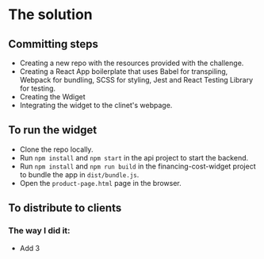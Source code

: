 
# The solution

## Committing steps

* Creating a new repo with the resources provided with the challenge.
* Creating a React App  boilerplate that uses Babel for transpiling, Webpack for bundling, SCSS for styling, Jest and React Testing Library for testing.
* Creating the Wdiget
* Integrating the widget to the clinet's webpage.

## To run the widget

* Clone the repo locally.
* Run `npm install` and `npm start` in the api project to start the backend.
* Run `npm install` and `npm run build` in the financing-cost-widget project to bundle the app in `dist/bundle.js`.
* Open the `product-page.html` page in the browser.

## To distribute to clients

### The way I did it:

* Add 3 <script> tags in the HTML page before the enty point of the project, main.js in this case:
```
<script src="https://unpkg.com/react@18/umd/react.production.min.js" crossorigin></script>
<script src="https://unpkg.com/react-dom@18/umd/react-dom.production.min.js" crossorigin></script>
<script src="../financing-cost-widget/dist/bundle.js"></script>
```

* Place a root div, for the React widget to render inside, in the right spot in the client's layout: 

```
<div id="financing-cost-widget">Prototype will go here</div>
```

* Call the widget function every time the price changes passing the merchant name, elementID where the widget will render, price, currency and quantity, for example:

```
new FinancingCostWidget({
    merchant: "Merchant Test",
    elementId: "financing-cost-widget",
    price: parseInt($("#product-price")[0].innerText.replace(/\D/g, "")),
    currency: $("#product-price")[0].innerText.slice(-1),
    quantity: parseInt($(".section > div > input").val()),
  });
  
```

### Potentially:

We can wrap it in different types of wrappers (React, Vue, Angular, and JQuery) so that it works out of the box as an installable library in different kind of projects supporting the most common web framekworks.

## Testing

* Did integration test that included the main component; FinancingCost.js including its children components and the api client utils.
* Did NOT write tests for the Modal and FinancingDetails components due to lack of time.

## Things I'd work on if I had more time:

* Write unit tests to all my componets and utils.
* Solve the flickering happening whenever the user changes product's price or quantity, re-rendering the widget.

**Thank you for giving me such an opportunity, there were a couple of things in the test that I had not done before so the test was both enjoyable and challenging at some points too!!**

# Frontend coding challenge


This is the coding challenge for people who applied to a frontend developer position at SeQura. It's been designed to be a simplified version of the same problems we deal with.

## The challenge

SeQura provides e-commerce shops (merchants) a flexible payment method so their customers (shoppers) can purchase the goods paying in instalments. SeQura has analyzed, that this kind of payment method requires a biggest effort in promotion by part of the merchant to make a difference in purchases quantity and average amount.

The marketing team is now asking you to make a prototype of a widget that displays the financing cost for a given product for merchant's product page. They also ask you that they would want to know any shopper interaction with the widget to analyze if the widget has any impact.

We expect you to:

* Create the prototype for the mockups that the marketing team has given you (`mockups.pdf`)
  * Integrate the prototype with SeQura `CreditAgreementAPI` (`docs/credit_agreement_api.md`) to fetch financing information for a given product value.
  * Integrate the prototype with SeQura `EventsAPI` (`docs/events_api.md`) triggering an event for each shopper interaction.
* Integrate the prototype in the merchant sample site (`merchant-site/product-page.html`) so that every time the product price changes the financing value is updated.
* Write up a paragraph with the way you would distribute this prototype to all our merchants.

## Instructions

* Please read carefully the challenge and if you have any doubt or need extra info please don't hesitate to ask us before starting.
* You shouldn't spend more than 3h on the challenge.
* You should consider this code ready for production as it were a PR to be reviewed by a colleague. Also commit as if it were a real assignment.
* Design, test, develop and document the code. It should be a performant, clean and well structured solution. **Then send us a link or a zip with a git repo**.
* Remember you're dealing with resources that will be loaded on merchant's sites, so you should be careful with dependencies, styles and code clashing.
* Create a README explaining how to setup and run your solution and a short explanation of your technical choices, tradeoffs, ...
* You don't need to finish. We value quality over feature-completeness. If you have to leave things aside you can mention them on the README explaining why and how you would resolve them.
* You can code the solution in a language or framework of your choice.
* In order to use SeQura mocked APIs you need to start the environment found in folder `api`

**HAPPY CODING!!**
